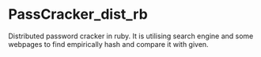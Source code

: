 # PassCracker_dist_rb
Distributed password cracker in ruby.
It is utilising search engine and some webpages to find empirically hash and compare it with given.
